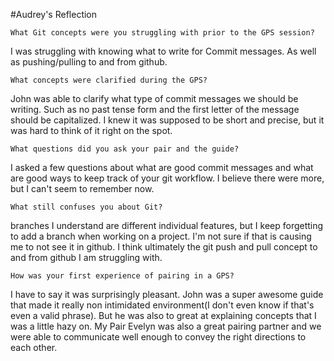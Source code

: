 #Audrey's Reflection

```What Git concepts were you struggling with prior to the GPS session?```

  I was struggling with knowing what to write for Commit messages. As well as pushing/pulling to and from github.

```What concepts were clarified during the GPS?```

John was able to clarify what type of commit messages we should be writing.  Such as no past tense form and the first letter of the message should be capitalized.  I knew it was supposed to be short and precise, but it was hard to think of it right on the spot.

```What questions did you ask your pair and the guide?```

I asked a few questions about what are good commit messages and what are good ways to keep track of your git workflow. I believe there were more, but I can't seem to remember now.

```What still confuses you about Git?```

branches I understand are different individual features, but I keep forgetting to add a branch when working on a project. I'm not sure if that is causing me to not see it in github.  I think ultimately the git push and pull concept to and from github I am struggling with.

```How was your first experience of pairing in a GPS?```

I have to say it was surprisingly pleasant.  John was a super awesome guide that made it really non intimidated environment(I don't even know if that's even a valid phrase). But he was also to great at explaining concepts that I was a little hazy on.  My Pair Evelyn was also a great pairing partner and we were able to communicate well enough to convey the right directions to each other.  
